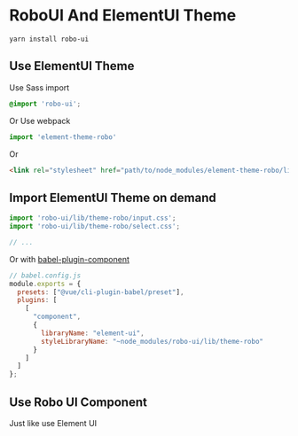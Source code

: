 # RoboUI And ElementUI Theme

```shell
yarn install robo-ui
```

## Use ElementUI Theme

Use Sass import

```css
@import 'robo-ui';
```

Or Use webpack

```javascript
import 'element-theme-robo'
```

Or

```html
<link rel="stylesheet" href="path/to/node_modules/element-theme-robo/lib/index.css">
```

##  Import  ElementUI Theme on demand

```javascript
import 'robo-ui/lib/theme-robo/input.css';
import 'robo-ui/lib/theme-robo/select.css';

// ...
```

Or with [babel-plugin-component](https://github.com/ElementUI/babel-plugin-component)

```js
// babel.config.js
module.exports = {
  presets: ["@vue/cli-plugin-babel/preset"],
  plugins: [
    [
      "component",
      {
        libraryName: "element-ui",
        styleLibraryName: "~node_modules/robo-ui/lib/theme-robo"
      }
    ]
  ]
};
```

## Use Robo UI Component

Just like use Element UI
